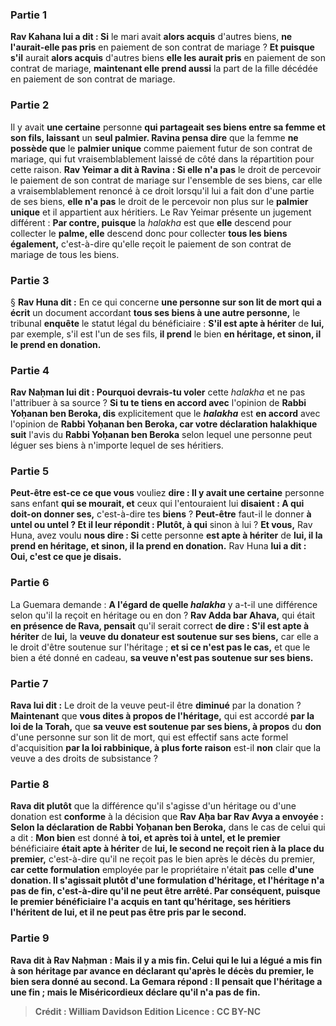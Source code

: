 
### Partie 1
<b>Rav Kahana lui a dit : Si</b> le mari avait <b>alors acquis</b> d'autres biens, <b>ne l'aurait-elle pas pris</b> en paiement de son contrat de mariage ? <b>Et puisque s'il</b> aurait <b>alors acquis</b> d'autres biens <b>elle les aurait pris</b> en paiement de son contrat de mariage, <b>maintenant elle prend aussi</b> la part de la fille décédée en paiement de son contrat de mariage.

### Partie 2
Il y avait <b>une certaine</b> personne <b>qui partageait ses biens entre sa femme et son fils, laissant</b> un <b>seul palmier. Ravina pensa dire</b> que la femme <b>ne possède que</b> le <b>palmier unique</b> comme paiement futur de son contrat de mariage, qui fut vraisemblablement laissé de côté dans la répartition pour cette raison. <b>Rav Yeimar a dit à Ravina : Si elle n'a pas</b> le droit de percevoir le paiement de son contrat de mariage sur l'ensemble de ses biens, car elle a vraisemblablement renoncé à ce droit lorsqu'il lui a fait don d'une partie de ses biens, <b>elle n'a pas</b> le droit de le percevoir non plus sur le <b>palmier unique</b> et il appartient aux héritiers. Le Rav Yeimar présente un jugement différent : <b>Par contre, puisque</b> la <i>halakha</i> est que <b>elle</b> descend pour</b> collecter le <b>palme, elle</b> descend donc pour</b> collecter <b>tous les biens également,</b> c'est-à-dire qu'elle reçoit le paiement de son contrat de mariage de tous les biens.

### Partie 3
§ <b>Rav Huna dit :</b> En ce qui concerne <b>une personne sur son lit de mort qui a écrit</b> un document accordant <b>tous ses biens à une autre personne,</b> le tribunal <b>enquête</b> le statut légal du bénéficiaire : <b>S'il est apte à hériter</b> de <b>lui,</b> par exemple, s'il est l'un de ses fils, <b>il prend</b> le bien <b>en héritage, et sinon, il le prend en donation.</b>

### Partie 4
<b>Rav Naḥman lui dit : Pourquoi devrais-tu voler</b> cette <i>halakha</i> et ne pas l'attribuer à sa source ? <b>Si tu te tiens en accord avec</b> l'opinion de <b>Rabbi Yoḥanan ben Beroka, dis</b> explicitement que le <b><i>halakha</i></b> est <b>en accord</b> avec l'opinion de <b>Rabbi Yoḥanan ben Beroka, car votre déclaration halakhique suit</b> l'avis du <b>Rabbi Yoḥanan ben Beroka</b> selon lequel une personne peut léguer ses biens à n'importe lequel de ses héritiers.

### Partie 5
<b>Peut-être est-ce ce que vous</b> vouliez <b>dire : Il y avait une certaine</b> personne sans enfant <b>qui se mourait, et</b> ceux qui l'entouraient lui <b>disaient : A qui doit-on donner ses,</b> c'est-à-dire tes <b>biens</b> ? <b>Peut-être</b> faut-il le donner <b>à untel ou untel ? Et il leur répondit : Plutôt, à qui</b> sinon à lui ? <b>Et vous,</b> Rav Huna, avez voulu <b>nous dire : Si</b> cette personne <b>est apte à hériter</b> de <b>lui, il la prend en héritage, et sinon, il la prend en donation.</b> Rav Huna <b>lui a dit : Oui, c'est ce que je disais.</b>

### Partie 6
La Guemara demande : <b>A l'égard de quelle <i>halakha</i></b> y a-t-il une différence selon qu'il la reçoit en héritage ou en don ? <b>Rav Adda bar Ahava,</b> qui était <b>en présence de Rava, pensait</b> qu'il serait correct <b>de dire : S'il est apte à hériter</b> de <b>lui,</b> la <b>veuve du donateur est soutenue sur ses biens,</b> car elle a le droit d'être soutenue sur l'héritage ; <b>et si ce n'est pas le cas,</b> et que le bien a été donné en cadeau, <b>sa veuve n'est pas soutenue sur ses biens.</b>

### Partie 7
<b>Rava lui dit :</b> Le droit de la veuve peut-il être <b>diminué</b> par la donation ? <b>Maintenant</b> que <b>vous dites à propos de l'héritage,</b> qui est accordé <b>par la loi de la Torah,</b> que <b>sa veuve est soutenue par ses biens, à propos</b> du <b>don</b> d'une personne sur son lit de mort, qui est effectif sans acte formel d'acquisition <b>par la loi rabbinique, à plus forte raison</b> est-il <b>non</b> clair que la veuve a des droits de subsistance ?

### Partie 8
<b>Rava dit plutôt</b> que la différence qu'il s'agisse d'un héritage ou d'une donation est <b>conforme</b> à la décision que <b>Rav Aḥa bar Rav Avya a envoyée : Selon la déclaration de Rabbi Yoḥanan ben Beroka,</b> dans le cas de celui qui a dit : <b>Mon bien</b> est donné <b>à toi, et après toi à untel, et le premier</b> bénéficiaire <b>était apte à hériter</b> de <b>lui, le second ne reçoit rien à la place du premier,</b> c'est-à-dire qu'il ne reçoit pas le bien après le décès du premier, <b>car cette formulation</b> employée par le propriétaire n'était <b>pas</b> celle <b>d'une donation. Il s'agissait plutôt <b>d'une formulation d'héritage, et l'héritage n'a pas de fin,</b> c'est-à-dire qu'il ne peut être arrêté. Par conséquent, puisque le premier bénéficiaire l'a acquis en tant qu'héritage, ses héritiers l'héritent de lui, et il ne peut pas être pris par le second.

### Partie 9
<b>Rava dit à Rav Naḥman : Mais il y a mis fin.</b> Celui qui le lui a légué a mis fin à son héritage par avance en déclarant qu'après le décès du premier, le bien sera donné au second. La Gemara répond : <b>Il pensait</b> que l'héritage <b>a une fin ; mais le Miséricordieux déclare</b> qu'il <b>n'a pas de fin.</b>

>Crédit : William Davidson Edition
>Licence : CC BY-NC